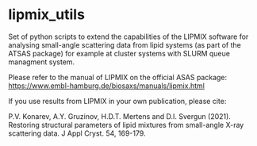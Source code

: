 # lipmix_utils

Set of python scripts to extend the capabilities of the LIPMIX software for analysing small-angle scattering data from lipid systems (as part of the ATSAS package) for example at cluster systems with SLURM queue managment system.

Please refer to the manual of LIPMIX on the official ASAS package:
https://www.embl-hamburg.de/biosaxs/manuals/lipmix.html


If you use results from LIPMIX in your own publication, please cite:

P.V. Konarev, A.Y. Gruzinov, H.D.T. Mertens and D.I. Svergun (2021). Restoring structural parameters of lipid mixtures from small-angle X-ray scattering data. J Appl Cryst. 54, 169-179.